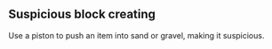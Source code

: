 ## Suspicious block creating

Use a piston to push an item into sand or gravel, making it suspicious.